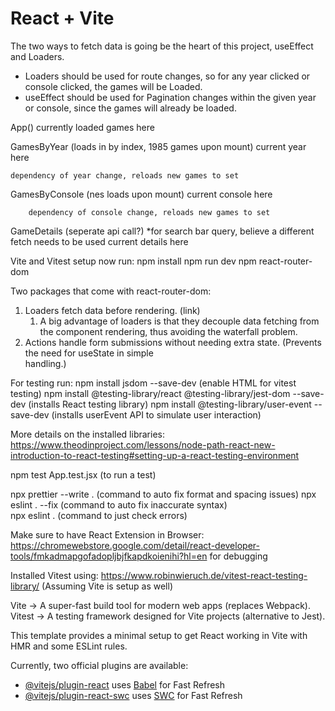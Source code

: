 # React + Vite

The two ways to fetch data is going be the heart of this project, useEffect and Loaders. 
- Loaders should be used for route changes, so for any year clicked or console clicked, the games will be Loaded. 
- useEffect should be used for Pagination changes within the given year or console, since the games will already be loaded. 


App()
	currently loaded games here
	

GamesByYear (loads in by index, 1985 games upon mount)
	current year here

	dependency of year change, reloads new games to set 

GamesByConsole (nes loads upon mount)
	current console here

		dependency of console change, reloads new games to set 

GameDetails (seperate api call?)
	*for search bar query, believe a different fetch needs to be used
	current details here

Vite and Vitest setup now run:
npm install
npm run dev
npm react-router-dom

Two packages that come with react-router-dom:
1. Loaders fetch data before rendering. (link)
	1. A big advantage of loaders is that they decouple data fetching from the component rendering, thus avoiding the waterfall problem.
2. Actions handle form submissions without needing extra state. (Prevents the need for useState in simple <form> handling.)

For testing run:
npm install jsdom --save-dev (enable HTML for vitest testing)
npm install @testing-library/react @testing-library/jest-dom --save-dev (installs React testing library)
npm install @testing-library/user-event --save-dev  (installs userEvent API to simulate user interaction)

More details on the installed libraries: https://www.theodinproject.com/lessons/node-path-react-new-introduction-to-react-testing#setting-up-a-react-testing-environment

npm test App.test.jsx  (to run a test)

npx prettier --write .   (command to auto fix format and spacing issues)
npx eslint . --fix       (command to auto fix inaccurate syntax)  
npx eslint .             (command to just check errors)

Make sure to have React Extension in Browser: https://chromewebstore.google.com/detail/react-developer-tools/fmkadmapgofadopljbjfkapdkoienihi?hl=en for debugging

Installed Vitest using: https://www.robinwieruch.de/vitest-react-testing-library/  (Assuming Vite is setup as well)

Vite → A super-fast build tool for modern web apps (replaces Webpack).
Vitest → A testing framework designed for Vite projects (alternative to Jest).

This template provides a minimal setup to get React working in Vite with HMR and some ESLint rules.

Currently, two official plugins are available:

- [@vitejs/plugin-react](https://github.com/vitejs/vite-plugin-react/blob/main/packages/plugin-react/README.md) uses [Babel](https://babeljs.io/) for Fast Refresh
- [@vitejs/plugin-react-swc](https://github.com/vitejs/vite-plugin-react-swc) uses [SWC](https://swc.rs/) for Fast Refresh
